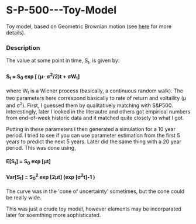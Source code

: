 # S-P-500---Toy-Model
Toy model, based on Geometric Brownian motion (see [here](https://en.wikipedia.org/wiki/Geometric_Brownian_motion) for more details). 

### Description

The value at some point in time, S<sub>t</sub>, is given by:

#### S<sub>t</sub> = S<sub>0</sub> exp [ (&mu;- &sigma;<sup>2</sup>/2)t + &sigma;W<sub>t</sub>]

where W<sub>t</sub> is a Wiener process (basically, a continuous random walk). The two parameters here correspond basically to rate of return and voltaility (&mu; and &sigma;<sup>2</sup>). First, I guessed them by qualitatively matching with S&P500. Interestingly, later I looked in the literautre and others got empirical numbers from end-of-week historic data and it matched quite closely to what I got.

Putting in these parameters I then generated a simulation for a 10 year period. I tried to see if you can use parameter estimation from the first 5 years to predict the next 5 years. Later did the same thing with a 20 year period. This was done using,

#### E[S<sub>t</sub>] = S<sub>0</sub> exp [&mu;t] 

#### Var[S<sub>t</sub>] = S<sub>0</sub><sup>2</sup> exp [2&mu;t] (exp [&sigma;<sup>2</sup>t]-1 )

The curve was in the 'cone of uncertainty' sometimes, but the cone could be really wide. 

This was just a crude toy model, however elements may be incorparated later for soemthing more sophisticated.
